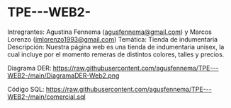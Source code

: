# TPE---WEB2-
Intregrantes: Agustina Fennema (agusfennema@gmail.com) y Marcos Lorenzo (jmlorenzo1993@gmail.com)
Temática: Tienda de indumentaria
Descripción: Nuestra página web es una tienda de indumentaria unisex, la cual incluye por el momento remeras de distintos colores, talles y precios.

Diagrama DER: https://raw.githubusercontent.com/agusfennema/TPE---WEB2-/main/DiagramaDER-Web2.png

Código SQL: https://raw.githubusercontent.com/agusfennema/TPE---WEB2-/main/comercial.sql

